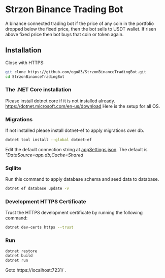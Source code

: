 # Strzon Binance Trading Bot

A binance connected trading bot if the price of any coin in the portfolio dropped below the fixed price, then the bot sells to
USDT wallet. If risen above fixed price then bot buys that coin or token again. 

## Installation

Close with HTTPS: 
```bash
git clone https://github.com/ogu83/StrzonBinanceTradingBot.git
cd StrzonBinanceTradingBot
```

### The .NET Core installation
Please install dotnet core if it is not installed already.
https://dotnet.microsoft.com/en-us/download
Here is the setup for all OS.

### Migrations

If not installed please install dotnet-ef to apply migrations over db.
```bash
dotnet tool install --global dotnet-ef
```

Edit the default connection string at [appSettings.json](appSettings.json). The default is *"DataSource=app.db;Cache=Shared*

### Sqllite
Run this command to apply database schema and seed data to database.

```bash
dotnet ef database update -v 
```

### Development HTTPS Certificate

Trust the HTTPS development certificate by running the following command:

```bash
dotnet dev-certs https --trust
```

### Run
```bash
dotnet restore
dotnet build
dotnet run
```

Goto https://localhost:7231/ .